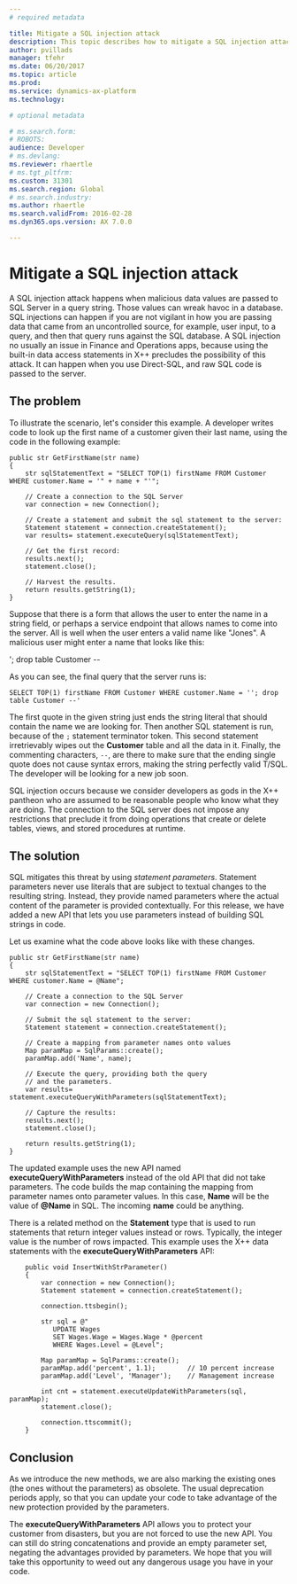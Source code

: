 ```yaml
---
# required metadata

title: Mitigate a SQL injection attack
description: This topic describes how to mitigate a SQL injection attack in X++.
author: pvillads
manager: tfehr
ms.date: 06/20/2017
ms.topic: article
ms.prod: 
ms.service: dynamics-ax-platform
ms.technology: 

# optional metadata

# ms.search.form: 
# ROBOTS: 
audience: Developer
# ms.devlang: 
ms.reviewer: rhaertle
# ms.tgt_pltfrm: 
ms.custom: 31301
ms.search.region: Global
# ms.search.industry: 
ms.author: rhaertle
ms.search.validFrom: 2016-02-28
ms.dyn365.ops.version: AX 7.0.0

---
```


# Mitigate a SQL injection attack

A SQL injection attack happens when malicious data values are passed to SQL Server in a query string. Those values can wreak havoc in a database. SQL injections can happen if you are not vigilant in how you are passing data that came from an uncontrolled source, for example, user input, to a query, and then that query runs against the SQL database. A SQL injection no usually an issue in Finance and Operations apps, because using the built-in data access statements in X++ precludes the possibility of this attack. It can happen when you use Direct-SQL, and raw SQL code is passed to the server.

## The problem

To illustrate the scenario, let's consider this example. A developer writes code to look up the first name of a customer given their last name, using the code in the following example:

```xpp
public str GetFirstName(str name)
{
    str sqlStatementText = "SELECT TOP(1) firstName FROM Customer WHERE customer.Name = '" + name + "'";

    // Create a connection to the SQL Server
    var connection = new Connection();

    // Create a statement and submit the sql statement to the server:
    Statement statement = connection.createStatement();
    var results= statement.executeQuery(sqlStatementText);

    // Get the first record:
    results.next();
    statement.close();

    // Harvest the results.
    return results.getString(1);
}
```

Suppose that there is a form that allows the user to enter the name in a string field, or perhaps a service endpoint that allows names to come into the server. All is well when the user enters a valid name like "Jones". A malicious user might enter a name that looks like this:

'; drop table Customer --

As you can see, the final query that the server runs is:

```xpp
SELECT TOP(1) firstName FROM Customer WHERE customer.Name = ''; drop table Customer --'
```

The first quote in the given string just ends the string literal that should contain the name we are looking for. Then another SQL statement is run, because of the `;` statement terminator token. This second statement irretrievably wipes out the **Customer** table and all the data in it. Finally, the commenting characters, `--`, are there to make sure that the ending single quote does not cause syntax errors, making the string perfectly valid T/SQL. The developer will be looking for a new job soon.

SQL injection occurs because we consider developers as gods in the X++ pantheon who are assumed to be reasonable people who know what they are doing. The connection to the SQL server does not impose any restrictions that preclude it from doing operations that create or delete tables, views, and stored procedures at runtime.

## The solution

SQL mitigates this threat by using *statement parameters*. Statement parameters never use literals that are subject to textual changes to the resulting string. Instead, they provide named parameters where the actual content of the parameter is provided contextually. For this release, we have added a new API that lets you use parameters instead of building SQL strings in code.

Let us examine what the code above looks like with these changes.

```xpp
public str GetFirstName(str name)
{
    str sqlStatementText = "SELECT TOP(1) firstName FROM Customer WHERE customer.Name = @Name";

    // Create a connection to the SQL Server
    var connection = new Connection();

    // Submit the sql statement to the server:
    Statement statement = connection.createStatement();

    // Create a mapping from parameter names onto values
    Map paramMap = SqlParams::create();
    paramMap.add('Name', name);

    // Execute the query, providing both the query
    // and the parameters.
    var results= statement.executeQueryWithParameters(sqlStatementText);

    // Capture the results:
    results.next();
    statement.close();

    return results.getString(1);
}
```

The updated example uses the new API named **executeQueryWithParameters** instead of the old API that did not take parameters. The code builds the map containing the mapping from parameter names onto parameter values. In this case, **Name** will be the value of **@Name** in SQL. The incoming **name** could be anything.

There is a related method on the **Statement** type that is used to run statements that return integer values instead or rows. Typically, the integer value is the number of rows impacted. This example uses the X++ data statements with the **executeQueryWithParameters** API:

```xpp
    public void InsertWithStrParameter()
    {
        var connection = new Connection();
        Statement statement = connection.createStatement();

        connection.ttsbegin();

        str sql = @"
           UPDATE Wages
           SET Wages.Wage = Wages.Wage * @percent
           WHERE Wages.Level = @Level";

        Map paramMap = SqlParams::create();
        paramMap.add('percent', 1.1);        // 10 percent increase
        paramMap.add('Level', 'Manager');    // Management increase

        int cnt = statement.executeUpdateWithParameters(sql, paramMap);
        statement.close();

        connection.ttscommit();
    }
```

## Conclusion

As we introduce the new methods, we are also marking the existing ones (the ones without the parameters) as obsolete. The usual deprecation periods apply, so that you can update your code to take advantage of the new protection provided by the parameters.

The **executeQueryWithParameters** API allows you to protect your customer from disasters, but you are not forced to use the new API. You can still do string concatenations and provide an empty parameter set, negating the advantages provided by parameters. We hope that you will take this opportunity to weed out any dangerous usage you have in your code.
